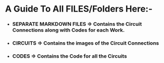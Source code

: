 # A Guide To All FILES/Folders Here:-  
* ### SEPARATE MARKDOWN FILES => Contains the Circuit Connections along with Codes for each Work.  

* ### CIRCUITS => Contains the images of the Circuit Connections  
    
* ### CODES => Contains the Code for all the Circuits
